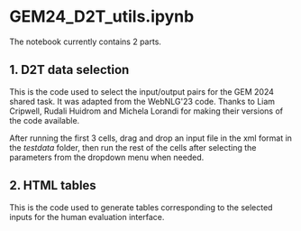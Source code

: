 # GEM24_D2T_utils.ipynb

The notebook currently contains 2 parts.

## 1. D2T data selection

This is the code used to select the input/output pairs for the GEM 2024 shared task. It was adapted from the WebNLG'23 code. Thanks to Liam Cripwell, Rudali Huidrom and Michela Lorandi for making their versions of the code available.

After running the first 3 cells, drag and drop an input file in the xml format in the *testdata* folder, then run the rest of the cells after selecting the parameters from the dropdown menu when needed.

## 2. HTML tables

This is the code used to generate tables corresponding to the selected inputs for the human evaluation interface.




